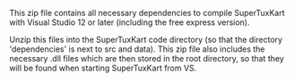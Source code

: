 This zip file contains all necessary dependencies to compile
SuperTuxKart with Visual Studio 12 or later (including the free
express version).

Unzip this files into the SuperTuxKart code directory (so that
the directory 'dependencies' is next to src and data).
This zip file also includes the necessary .dll files which
are then stored in the root directory, so that they will be 
found when starting SuperTuxKart from VS.

